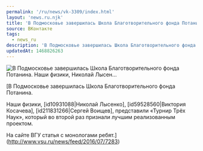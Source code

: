 ```yaml
---
permalink: '/ru/news/vk-3309/index.html'
layout: 'news.ru.njk'
title: 'В Подмосковье завершилась Школа Благотворительного фонда Потанина.   Наши физики, Николай Лысен…'
source: ВКонтакте
tags:
  - news_ru
description: 'В Подмосковье завершилась Школа Благотворительного фонда Потанина.   Наши физики, Николай Лысен…'
updatedAt: 1468826263
---
```

![В Подмосковье завершилась Школа Благотворительного фонда Потанина.   Наши физики, Николай Лысен…](https://sun9-74.userapi.com/c630820/v630820484/1d039/ZTOrS1vdgYQ.jpg)

[В Подмосковье завершилась Школа Благотворительного фонда Потанина. 

Наши физики, [id10931088|Николай Лысенко], [id59528560|Виктория Косачева], [id211831266|Сергей Воищев], представили «Турнир Трёх Наук», который  во второй раз признали лучшим реализованным проектом. 

На сайте ВГУ статья с монологами ребят.](http://www.vsu.ru/news/feed/2016/07/7283)
